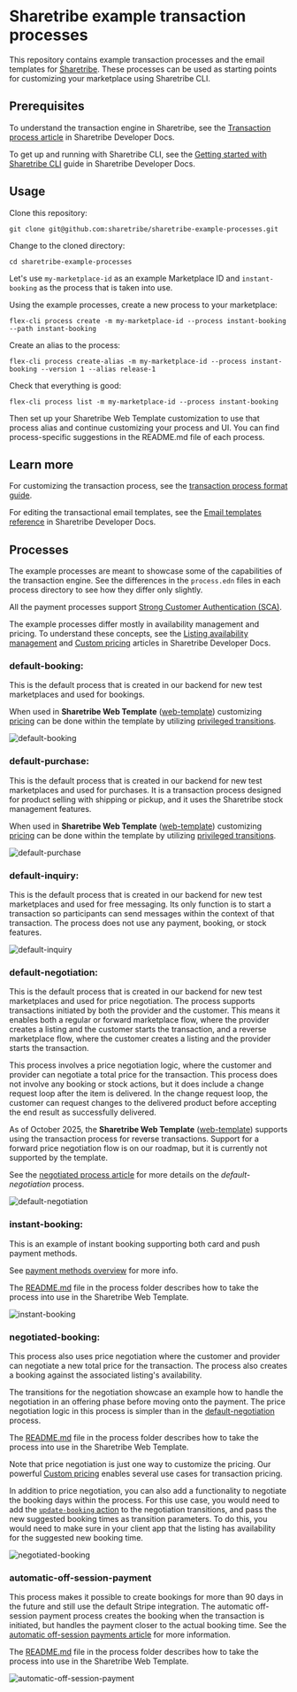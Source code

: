 # Sharetribe example transaction processes

This repository contains example transaction processes and the email
templates for [Sharetribe](https://www.sharetribe.com/). These processes can be used
as starting points for customizing your marketplace using Sharetribe CLI.

## Prerequisites

To understand the transaction engine in Sharetribe, see the
[Transaction process
article](https://www.sharetribe.com/docs/concepts/transaction-process/)
in Sharetribe Developer Docs.

To get up and running with Sharetribe CLI, see the [Getting started with
Sharetribe
CLI](https://www.sharetribe.com/docs/introduction/getting-started-with-sharetribe-cli/)
guide in Sharetribe Developer Docs.

## Usage

Clone this repository:

```
git clone git@github.com:sharetribe/sharetribe-example-processes.git
```

Change to the cloned directory:

```
cd sharetribe-example-processes
```

Let's use `my-marketplace-id` as an example Marketplace ID and
`instant-booking` as the process that is taken into use.

Using the example processes, create a new process to your marketplace:

```
flex-cli process create -m my-marketplace-id --process instant-booking --path instant-booking
```

Create an alias to the process:

```
flex-cli process create-alias -m my-marketplace-id --process instant-booking --version 1 --alias release-1
```

Check that everything is good:

```
flex-cli process list -m my-marketplace-id --process instant-booking
```

Then set up your Sharetribe Web Template customization to use that process alias and
continue customizing your process and UI. You can find process-specific suggestions in the README.md file of each process.

## Learn more

For customizing the transaction process, see the [transaction process
format
guide](https://www.sharetribe.com/docs/references/transaction-process-format/).

For editing the transactional email templates, see the [Email
templates
reference](https://www.sharetribe.com/docs/references/email-templates/)
in Sharetribe Developer Docs.

## Processes

The example processes are meant to showcase some of the capabilities
of the transaction engine. See the differences in the `process.edn`
files in each process directory to see how they differ only slightly.

All the payment processes support [Strong Customer Authentication
(SCA)](https://www.sharetribe.com/docs/background/strong-customer-authentication/).

The example processes differ mostly in availability management and
pricing. To understand these concepts, see the [Listing availability
management](https://www.sharetribe.com/docs/references/availability/)
and [Custom
pricing](https://www.sharetribe.com/docs/background/custom-pricing/)
articles in Sharetribe Developer Docs.

### default-booking:

This is the default process that is created in our backend for new
test marketplaces and used for bookings.

When used in **Sharetribe Web Template** ([web-template](https://github.com/sharetribe/web-template/)) customizing
[pricing](https://www.sharetribe.com/docs/concepts/pricing/) can be
done within the template by utilizing [privileged
transitions](https://www.sharetribe.com/docs/concepts/privileged-transitions/).

![default-booking](./default-booking.png)

### default-purchase:

This is the default process that is created in our backend for new
test marketplaces and used for purchases. It is a
transaction process designed for product selling with shipping or pickup, and it
uses the Sharetribe stock management features.

When used in **Sharetribe Web Template** ([web-template](https://github.com/sharetribe/web-template/)) customizing
[pricing](https://www.sharetribe.com/docs/concepts/pricing/) can be
done within the template by utilizing [privileged
transitions](https://www.sharetribe.com/docs/concepts/privileged-transitions/).

![default-purchase](./default-purchase.png)

### default-inquiry:

This is the default process that is created in our backend for new test marketplaces and used for free messaging. Its only function is to start a transaction so participants can send messages within the context of that transaction. The process does not use any payment, booking, or stock features.

![default-inquiry](./default-inquiry.png)

### default-negotiation:

This is the default process that is created in our backend for new test
marketplaces and used for price negotiation. The process supports
transactions initiated by both the provider and the customer. This means
it enables both a regular or forward marketplace flow, where the
provider creates a listing and the customer starts the transaction, and
a reverse marketplace flow, where the customer creates a listing and the
provider starts the transaction.

This process involves a price negotiation logic, where the customer and
provider can negotiate a total price for the transaction. This process does
not involve any booking or stock actions, but it does include a change
request loop after the item is delivered. In the change request loop,
the customer can request changes to the delivered product before accepting
the end result as successfully delivered.

As of October 2025, the **Sharetribe Web Template**
([web-template](https://github.com/sharetribe/web-template/)) supports
using the transaction process for reverse transactions. Support for a
forward price negotiation flow is on our roadmap, but it is currently
not supported by the template.

See the [negotiated process article](https://www.sharetribe.com/docs/concepts/negotiation-process/) for more details on the _default-negotiation_ process.

![default-negotiation](./default-negotiation.png)

### instant-booking:

This is an example of instant booking supporting both card and push payment methods.

See [payment methods overview](https://www.sharetribe.com/docs/concepts/payment-methods-overview/) for more info.

The [README.md](./instant-booking/README.md) file in the process folder describes how to take the process into use in the Sharetribe Web Template.

![instant-booking](./instant-booking.png)

### negotiated-booking:

This process also uses price negotiation where the customer and
provider can negotiate a new total price for the transaction.
The process also creates a booking against the associated listing's availability.

The transitions for the negotiation showcase an example how to handle
the negotiation in an offering phase before moving onto the payment.
The price negotiation logic in this process is simpler than in the
[default-negotiation](#default-negotiation) process.

The [README.md](./negotiated-booking/README.md) file in the process folder describes how to take the process into use in the Sharetribe Web Template.

Note that price negotiation is just one way to customize the
pricing. Our powerful [Custom
pricing](https://www.sharetribe.com/docs/concepts/custom-pricing/) enables several use cases for transaction pricing.

In addition to price negotiation, you can also add a functionality to negotiate the booking days within the process. For this use case, you would need to add the [`update-booking` action](https://www.sharetribe.com/docs/references/transaction-process-actions/#actionupdate-booking) to the negotiation transitions, and pass the new suggested booking times as transition parameters. To do this, you would need to make sure in your client app that the listing has availability for the suggested new booking time.

![negotiated-booking](./negotiated-booking.png)

### automatic-off-session-payment

This process makes it possible to create bookings for more than 90 days in the future and still use the default Stripe integration. The automatic off-session payment process creates the booking when the transaction is initiated, but handles the payment closer to the actual booking time. See the [automatic off-session payments article](https://www.sharetribe.com/docs/concepts/off-session-payments-in-transaction-process/) for more information.

The [README.md](./automatic-off-session-payment/README.md) file in the process folder describes how to take the process into use in the Sharetribe Web Template.

![automatic-off-session-payment](./automatic-off-session-payment.png)
